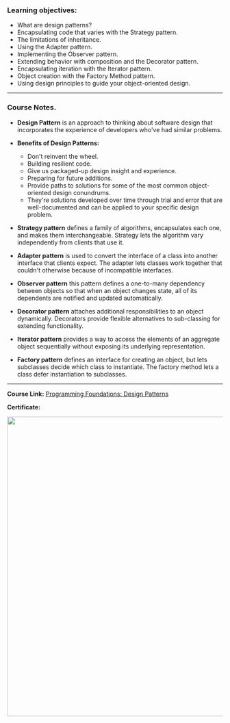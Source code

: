 ### Learning objectives:

- What are design patterns?
- Encapsulating code that varies with the Strategy pattern.
- The limitations of inheritance.
- Using the Adapter pattern.
- Implementing the Observer pattern.
- Extending behavior with composition and the Decorator pattern.
- Encapsulating iteration with the Iterator pattern.
- Object creation with the Factory Method pattern.
- Using design principles to guide your object-oriented design.

---

### Course Notes.

- **Design Pattern** is an approach to thinking about software design that incorporates the experience of developers who've had similar problems.

- **Benefits of Design Patterns:**

  - Don't reinvent the wheel.
  - Building resilient code.
  - Give us packaged-up design insight and experience.
  - Preparing for future additions.
  - Provide paths to solutions for some of the most common object-oriented design conundrums.
  - They're solutions developed over time through trial and error that are well-documented and can be applied to your specific design problem.

- **Strategy pattern** defines a family of algorithms, encapsulates each one, and makes them interchangeable. Strategy lets the algorithm vary independently from clients that use it.

- **Adapter pattern** is used to convert the interface of a class into another interface that clients expect. The adapter lets classes work together that couldn't otherwise because of incompatible interfaces.

- **Observer pattern** this pattern defines a one-to-many dependency between objects so that when an object changes state, all of its dependents are notified and updated automatically.

- **Decorator pattern** attaches additional responsibilities to an object dynamically. Decorators provide flexible alternatives to sub-classing for extending functionality.

- **Iterator pattern** provides a way to access the elements of an aggregate object sequentially without exposing its underlying representation.

- **Factory pattern** defines an interface for creating an object, but lets subclasses decide which class to instantiate. The factory method lets a class defer instantiation to subclasses.

---

**Course Link:** [Programming Foundations: Design Patterns](https://www.linkedin.com/learning/programming-foundations-design-patterns-2)

**Certificate:**

<p align="center">
  <img  src="https://imagizer.imageshack.com/img921/3390/t9Eiht.png" width="700">
</p>
